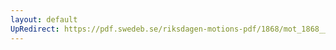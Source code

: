 ```yaml
---
layout: default
UpRedirect: https://pdf.swedeb.se/riksdagen-motions-pdf/1868/mot_1868__ak__00110/mot_1868__ak__00110_001.pdf
---
```

